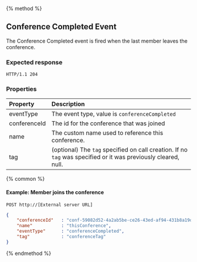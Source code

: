 {% method %}
## Conference Completed Event
The Conference Completed event is fired when the last member leaves the conference.  
### Expected response
```http
HTTP/1.1 204
```

### Properties

| Property     | Description                                                                                                                         |
|:----------   |:------------------------------------------------------------------------------------------------------------------------------------|
| eventType    | The event type, value is `conferenceCompleted`                                                                                     |
| conferenceId | The id for the conference that was joined                                                                                           |
| name         | The custom name used to reference this conference.                                                                                  |
| tag          | (optional) The `tag`  specified on call creation. If no `tag` was specified or it was previously cleared, null.                     |

{% common %}

#### Example: Member joins the conference

```
POST http://[External server URL]
```

```json
{
    "conferenceId"   : "conf-59082d52-4a2ab5be-ce26-43ed-af94-431b8a19d4e3",
    "name"           : "thisConference",
    "eventType"      : "conferenceCompleted",
    "tag"            : "conferenceTag"
}
```

{% endmethod %}
